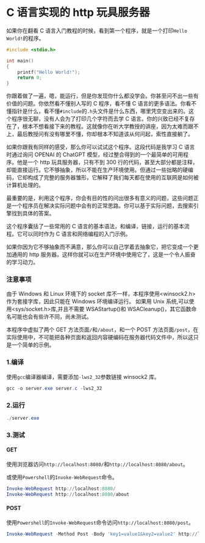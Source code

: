 # C 语言实现的 http 玩具服务器

如果你在翻看 C 语言入门教程的时候，看到第一个程序，就是一个打印`Hello World!`的程序。

```C
#include <stdio.h>

int main()
{
    printf("Hello World!");
    return 0;
}
```

你跟着做了一遍，嗯，能运行，但是你发现你什么都没学会。你甚至问不出一些有价值的问题。你依然看不懂别人写的 C 程序，看不懂 C 语言的更多语法。你看不懂指针是什么，看不懂`#include`的`.h`头文件是什么东西，哪里凭空变出来的。这个程序很无聊，没有人会为了打印几个字符而去学 C 语言。你的兴致已经不复存在了，根本不想看接下来的教程。这就像你在听大学教授的讲座，因为太难而跟不上，最后教授问有没有哪里不懂，你却根本不知道该从何问起，索性直接躺了。

如果你跟我有同样的感受，那么你可以试试这个程序。这段代码是我学习 C 语言时通过询问 OPENAI 的 ChatGPT 模型，经过整合得到的一个最简单的可用程序。他是一个 http 玩具服务器，只有不到 300 行的代码，甚至大部分都是注释，却能直接运行。它不够抽象，所以不能在生产环境使用。但通过一些拙略的硬编码，它却构成了完整的服务器雏形，它解释了我们每天都在使用的互联网是如何被计算机处理的。

最重要的是，利用这个程序，你会有目的性的问出很多有意义的问题，这些问题正是一个程序员在解决实际问题中会有的正常思路。你可以基于实际问题，去搜索引擎找到具体的答案。

这个程序囊括了一些常用的 C 语言的基本语法，和编译，链接，运行的基本流程。它可以同时作为 C 语言和网络编程的入门示例。

如果你因为它不够抽象而不满意，那么你可以自己学着去抽象它，把它变成一个更加通用的 http 服务器。这样你就可以在生产环境中使用它了，这是一个令人振奋的学习动力。

### 注意事项

由于 Windows 和 Linux 环境下的 socket 库不一样，本程序使用<winsock2.h>作为套接字库，因此只能在 Windows 环境编译运行。
如果用 Unix 系统,可以使用<sys/socket.h>库,并且不需要 WSAStartup()和 WSACleanup()，其它函数命名可能也会有些许不同，尚未测试。

本程序中虚拟了两个 GET 方法页面`/`和`/about`，和一个 POST 方法页面`/post`，在实际使用中，不可能把各种页面和返回内容硬编码在服务器代码文件中，所以这只是一个简单的示例。

### 1.编译

使用`gcc`编译器编译，需要添加`-lws2_32`参数链接 winsock2 库。

```powershell
gcc -o server.exe server.c -lws2_32
```

### 2.运行

```powershell
./server.exe
```

### 3.测试

#### GET

使用浏览器访问`http://localhost:8080/`和`http://localhost:8080/about`。

或使用`Powershell`的`Invoke-WebRequest`命令。

```powershell
Invoke-WebRequest http://localhost:8080/
Invoke-WebRequest http://localhost:8080/about
```

#### POST

使用`Powershell`的`Invoke-WebRequest`命令访问`http://localhost:8080/post`。

```powershell
Invoke-WebRequest -Method Post -Body 'key1=value1&key2=value2' http://localhost:8080/post
```
